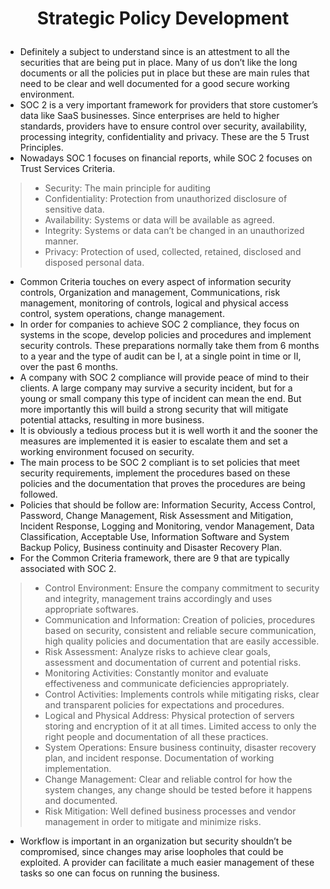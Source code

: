 # <p align="center">Strategic Policy Development
* Definitely a subject to understand since is an attestment to all the securities that are being put in place. Many of us don’t like the long documents or all the policies put in place but these are main rules that need to be clear and well documented for a good secure working environment. 
* SOC 2 is a very important framework for providers that store customer’s data like SaaS businesses. Since enterprises are held to higher standards, providers have to ensure control over security, availability, processing integrity, confidentiality and privacy. These are the 5 Trust Principles. 
* Nowadays SOC 1 focuses on financial reports, while SOC 2 focuses on Trust Services Criteria. 
> * Security: The main principle for auditing
> * Confidentiality: Protection from unauthorized disclosure of sensitive data.
> * Availability: Systems or data will be available as agreed.
> * Integrity: Systems or data can’t be changed in an unauthorized manner.
> * Privacy: Protection of used, collected, retained, disclosed and disposed personal data.
* Common Criteria touches on every aspect of information security controls, Organization and management, Communications, risk management, monitoring of controls, logical and physical access control, system operations, change management.
* In order for companies to achieve SOC 2 compliance, they focus on systems in the scope, develop policies and procedures and implement security controls. These preparations normally take them from 6 months to a year and the type of audit can be I, at a single point in time or II, over the past 6 months.
* A company with SOC 2 compliance will provide peace of mind to their clients. A large company may survive a security incident, but for a young or small company this type of incident can mean the end. But more importantly this will build a strong security that will mitigate potential attacks, resulting in more business.
* It is obviously a tedious process but it is well worth it and the sooner the measures are implemented it is easier to escalate them and set a working environment focused on security. 
* The main process to be SOC 2 compliant is to set policies that meet security requirements, implement the procedures based on these policies and the documentation that proves the procedures are being followed. 
* Policies that should be follow are: Information Security, Access Control, Password, Change Management, Risk Assessment and Mitigation, Incident Response, Logging and Monitoring, vendor Management, Data Classification, Acceptable Use, Information Software and System Backup Policy, Business continuity and Disaster Recovery Plan.
* For the Common Criteria framework, there are 9 that are typically associated with SOC 2.
> * Control Environment: Ensure the company commitment to security and integrity, management trains accordingly and uses appropriate softwares.
> * Communication and Information: Creation of policies, procedures based on security, consistent and reliable secure communication, high quality policies and documentation that are easily accessible.
> * Risk Assessment: Analyze risks to achieve clear goals, assessment and documentation of current and potential risks.
> * Monitoring Activities: Constantly monitor and evaluate effectiveness and communicate deficiencies appropriately. 
> * Control Activities: Implements controls while mitigating risks, clear and transparent policies for expectations and procedures.
> * Logical and Physical Address: Physical protection of servers storing and encryption of it at all times. Limited access to only the right people and documentation of all these practices.
> * System Operations: Ensure business continuity, disaster recovery plan, and incident response. Documentation of working implementation.
> * Change Management: Clear and reliable control for how the system changes, any change should be tested before it happens and documented. 
> * Risk Mitigation: Well defined business processes and vendor management in order to mitigate and minimize risks. 
* Workflow is important in an organization but security shouldn’t be compromised, since changes may arise loopholes that could be exploited. A provider can facilitate a much easier management of these tasks so one can focus on running the business.  
